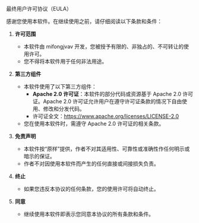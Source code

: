 最终用户许可协议（EULA）

感谢您使用本软件。在继续使用之前，请仔细阅读以下条款和条件：

1. **许可范围**
   - 本软件由 mifongjvav 开发，您被授予有限的、非独占的、不可转让的使用许可。
   - 您不得将本软件用于任何非法用途。

2. **第三方组件**
   - 本软件使用了以下第三方组件：
     - **Apache 2.0 许可证**：本软件的部分代码或资源基于 Apache 2.0 许可证。Apache 2.0 许可证允许用户在遵守许可证条款的情况下自由使用、修改和分发代码。
     - 许可证全文：https://www.apache.org/licenses/LICENSE-2.0
   - 您在使用本软件时，需遵守 Apache 2.0 许可证的相关条款。

3. **免责声明**
   - 本软件按“原样”提供，作者不对其适用性、可靠性或准确性作任何明示或暗示的保证。
   - 作者不对因使用本软件而产生的任何直接或间接损失负责。

4. **终止**
   - 如果您违反本协议的任何条款，您的使用许可将自动终止。

5. **同意**
   - 继续使用本软件即表示您同意本协议的所有条款和条件。